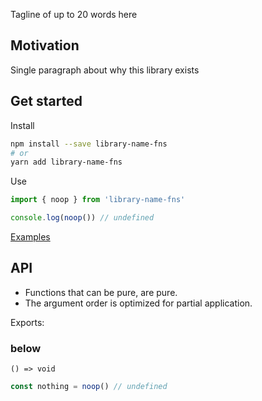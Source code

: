 Tagline of up to 20 words here

## Motivation

Single paragraph about why this library exists

## Get started

Install

```bash
npm install --save library-name-fns
# or
yarn add library-name-fns
```

Use

```typescript
import { noop } from 'library-name-fns'

console.log(noop()) // undefined
```

[Examples](https://github.com/skulptur/library-name-fns/tree/master/example)

## API

- Functions that can be pure, are pure.
- The argument order is optimized for partial application.

Exports:

### below

`() => void`

```typescript
const nothing = noop() // undefined
```
